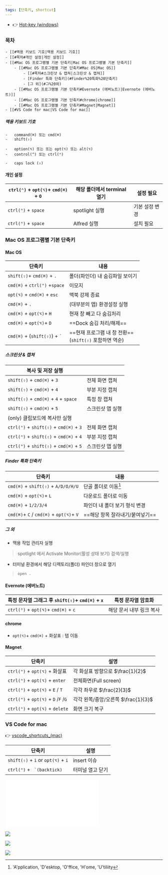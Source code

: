 ```yaml
---
tags: [단축키, shortcut]
---
```


- 👉 [Hot-key (windows)](Hot-key%20(windows).md)

### 목차
```ad-info
- [[#맥용 키보드 기호|맥용 키보드 기호]]
- [[#목차#개인 설정|개인 설정]]
- [[#Mac OS 프로그램별 기본 단축키|Mac OS 프로그램별 기본 단축키]]
	- [[#Mac OS 프로그램별 기본 단축키#Mac OS|Mac OS]]
		- [[#목차#스크린샷 & 캡쳐|스크린샷 & 캡쳐]]
		- [Finder 특화 단축키](#Finder%20특화%20단축키)
		- [그 외](#그%20외)
	- [[#Mac OS 프로그램별 기본 단축키#Evernote (에버노트)|Evernote (에버노트)]]
	- [[#Mac OS 프로그램별 기본 단축키#chrome|chrome]]
	- [[#Mac OS 프로그램별 기본 단축키#Magnet|Magnet]]
- [[#VS Code for mac|VS Code for mac]]
```


##### 맥용 키보드 기호
```
-   command(⌘) 또는 cmd(⌘)
-   shift(⇧)

-   option(⌥) 또는 또는 opt(⌥) 또는 alt(⌥)
-   control(^) 또는 ctrl(⌃)

-   caps lock (⇪)
```


#### 개인 설정
| `ctrl(⌃)` + `opt(⌥)`+ `cmd(⌘)` + `O` | 해당 폴더에서 terminal 열기| 설정 필요 |
| ---|---|---|
| `ctrl(⌃)` + `space` | spotlight 실행| 기본 설정 변경 |
| `ctrl(⌃)` + `space` | Alfred 실행| 설치 필요 |





### Mac OS 프로그램별 기본 단축키

#### Mac OS
| 단축키                                 | 내용                                                |
| -------------------------------------- | --------------------------------------------------- |
| `shift(⇧)`+ `cmd(⌘)` + `.`             | 폴더(파인더) 내 숨김파일 보이기                     |
| `cmd(⌘)` + `ctrl(⌃)` +`space`            | 이모지                                              |
| `opt(⌥)` + `cmd(⌘)` + `esc`            | 맥북 강제 종료                                      |
| `cmd(⌘)` + `.`                         | (대부분의 앱) 환경설정 실행                         |
| `cmd(⌘)` + `opt(⌥)`+ `H`               | 현재 창 빼고 다 숨김처리                            |
| `cmd(⌘)` + `opt(⌥)`+ `D`               | ==Dock 숨김 처리/해제==                             |
| `cmd(⌘)` + (`shift(⇧)`) + `` ` `` | ==현재 프로그램 내 창 전환==<br> (`shift(⇧)` 포함하면 역순) |


##### 스크린샷 & 캡쳐
| 복사 및 저장 실행                       |                  |
| --------------------------------------- | ---------------- |
| `shift(⇧)` + `cmd(⌘)` + `3`             | 전체 화면 캡쳐   |
| `shift(⇧)` + `cmd(⌘)` + `4`             | 부분 지정 캡쳐   |
| `shift(⇧)` + `cmd(⌘)` + `4` + `space`   | 특정 창 캡쳐     |
| `shift(⇧)` + `cmd(⌘)` + `5`             | 스크린샷 앱 실행 |
| (only) 클립보드에 복사만 실행           |                  |
| `ctrl(⌃)` + `shift(⇧)` + `cmd(⌘)` + `3` | 전체 화면 캡쳐   |
| `ctrl(⌃)` + `shift(⇧)` + `cmd(⌘)` + `4` | 부분 지정 캡쳐   |
| `ctrl(⌃)` + `shift(⇧)` + `cmd(⌘)` + `5` | 스크린샷 앱 실행 |


##### Finder 특화 단축키 
| 단축키                  | 내용                                  |
| ----------------------------------- | ---------------------------------- |
| `cmd(⌘)` + `shift(⇧)` + `A/D/O/H/U` | 단골 폴더로 이동[^hotkey_formac_1] |
| `cmd(⌘)` + `opt(⌥)`+ `L`            | 다운로드 폴더로 이동               |
| `cmd(⌘)` + `1/2/3/4`                | 파인더 내 폴더 보기 형식 변경      |
| `cmd(⌘)`+ `C` / `cmd(⌘)` + `opt(⌥)`+ `V`       | ==해당 항목 잘라내기/붙여넣기==    |

[^hotkey_formac_1]: 'A'pplication, 'D'esktop, 'O'ffice, 'H'ome, 'U'tiliity


##### 그 외
- 맥용 작업 관리자 실행
> spotlight 에서 Activate Monitor(활성 상태 보기) 검색/실행

- 터미널 환경에서 해당 디렉토리(폴더) 파인더 창으로 열기
> `open .` 


#### Evernote (에버노트)
|특정 문자열 그래그 후  `shift(⇧)`+ `cmd(⌘)` + `x`   | 특정 문자열 암호화 |
|---|---|
| `ctrl(⌃)` + `opt(⌥)`+ `cmd(⌘)` + `c`    | 해당 문서 내부 링크 복사  |


#### chrome
- `opt(⌥)`+ `cmd(⌘)` + 화살표 : 탭 이동


#### Magnet
| 단축키                               | 설명                                |
| ------------------------------------ | ----------------------------------- |
| `ctrl(⌃)` + `opt(⌥)` + 화살표        | 각 화살표 방향으로 $\frac{1}{2}$    |
| `ctrl(⌃)` + `opt(⌥)` + `enter`       | 전체화면(Full screen)               |
| `ctrl(⌃)` + `opt(⌥)` + `E` / `T`     | 각각 좌우로 $\frac{2}{3}$           |
| `ctrl(⌃)` + `opt(⌥)` + `D` /`F` /`G` | 각각 왼쪽/중앙/오른쪽 $\frac{1}{3}$ |
| `ctrl(⌃)` + `opt(⌥)` + `delete`      | 화면 크기 복구                      |

### VS Code for mac

👉 [vscode_shortcuts_(mac)](vscode_shortcuts_(mac).pdf)

| 단축키                              | 설명        |
| ----------------------------------- | ----------- |
| `shift(⇧)` + `i`  or `opt(⌥)` + `i` | insert 이슈 |
| `ctrl(⌃)` + `` `(backtick)``  | 터미널 열고 닫기 |


![VS Code](Hot-key%20(windows).md#VS%20Code)


![](assets/Pasted%20image%2020230215172150.png)

![](assets/Pasted%20image%2020230215172228.png)

![](assets/Pasted%20image%2020230215172247.png)

